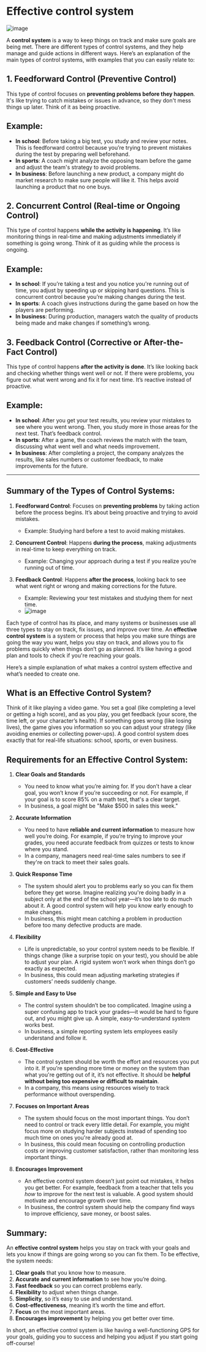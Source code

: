 # Effective control system
![image](https://github.com/user-attachments/assets/d6a87891-7d16-4bd0-ae77-ab43c938cf94)


A **control system** is a way to keep things on track and make sure goals are being met. There are different types of control systems, and they help manage and guide actions in different ways. Here’s an explanation of the main types of control systems, with examples that you can easily relate to:

## 1. **Feedforward Control (Preventive Control)**
This type of control focuses on **preventing problems before they happen**. It's like trying to catch mistakes or issues in advance, so they don't mess things up later. Think of it as being proactive.

## Example:
- **In school**: Before taking a big test, you study and review your notes. This is feedforward control because you’re trying to prevent mistakes during the test by preparing well beforehand.
- **In sports**: A coach might analyze the opposing team before the game and adjust the team's strategy to avoid problems.
- **In business**: Before launching a new product, a company might do market research to make sure people will like it. This helps avoid launching a product that no one buys.

## 2. **Concurrent Control (Real-time or Ongoing Control)**
This type of control happens **while the activity is happening**. It’s like monitoring things in real-time and making adjustments immediately if something is going wrong. Think of it as guiding while the process is ongoing.

## Example:
- **In school**: If you’re taking a test and you notice you're running out of time, you adjust by speeding up or skipping hard questions. This is concurrent control because you’re making changes during the test.
- **In sports**: A coach gives instructions during the game based on how the players are performing.
- **In business**: During production, managers watch the quality of products being made and make changes if something’s wrong.

## 3. **Feedback Control (Corrective or After-the-Fact Control)**
This type of control happens **after the activity is done**. It’s like looking back and checking whether things went well or not. If there were problems, you figure out what went wrong and fix it for next time. It’s reactive instead of proactive.

## Example:
- **In school**: After you get your test results, you review your mistakes to see where you went wrong. Then, you study more in those areas for the next test. That’s feedback control.
- **In sports**: After a game, the coach reviews the match with the team, discussing what went well and what needs improvement.
- **In business**: After completing a project, the company analyzes the results, like sales numbers or customer feedback, to make improvements for the future.

---

## Summary of the Types of Control Systems:

1. **Feedforward Control**: Focuses on **preventing problems** by taking action before the process begins. It’s about being proactive and trying to avoid mistakes.
   - Example: Studying hard before a test to avoid making mistakes.
  
2. **Concurrent Control**: Happens **during the process**, making adjustments in real-time to keep everything on track.
   - Example: Changing your approach during a test if you realize you’re running out of time.

3. **Feedback Control**: Happens **after the process**, looking back to see what went right or wrong and making corrections for the future.
   - Example: Reviewing your test mistakes and studying them for next time.
   - ![image](https://github.com/user-attachments/assets/3ce62287-9b81-4c02-9fe8-bcff4929e493)


Each type of control has its place, and many systems or businesses use all three types to stay on track, fix issues, and improve over time.
An **effective control system** is a system or process that helps you make sure things are going the way you want, helps you stay on track, and allows you to fix problems quickly when things don’t go as planned. It’s like having a good plan and tools to check if you're reaching your goals.

Here’s a simple explanation of what makes a control system effective and what’s needed to create one.

## What is an **Effective Control System**?
Think of it like playing a video game. You set a goal (like completing a level or getting a high score), and as you play, you get feedback (your score, the time left, or your character’s health). If something goes wrong (like losing lives), the game gives you information so you can adjust your strategy (like avoiding enemies or collecting power-ups). A good control system does exactly that for real-life situations: school, sports, or even business.

## Requirements for an **Effective Control System**:

1. **Clear Goals and Standards**
   - You need to know what you’re aiming for. If you don’t have a clear goal, you won’t know if you’re succeeding or not. For example, if your goal is to score 85% on a math test, that's a clear target.
   - In business, a goal might be "Make $500 in sales this week."

2. **Accurate Information**
   - You need to have **reliable and current information** to measure how well you’re doing. For example, if you’re trying to improve your grades, you need accurate feedback from quizzes or tests to know where you stand.
   - In a company, managers need real-time sales numbers to see if they're on track to meet their sales goals.

3. **Quick Response Time**
   - The system should alert you to problems early so you can fix them before they get worse. Imagine realizing you're doing badly in a subject only at the end of the school year—it’s too late to do much about it. A good control system will help you know early enough to make changes.
   - In business, this might mean catching a problem in production before too many defective products are made.

4. **Flexibility**
   - Life is unpredictable, so your control system needs to be flexible. If things change (like a surprise topic on your test), you should be able to adjust your plan. A rigid system won’t work when things don’t go exactly as expected.
   - In business, this could mean adjusting marketing strategies if customers’ needs suddenly change.

5. **Simple and Easy to Use**
   - The control system shouldn’t be too complicated. Imagine using a super confusing app to track your grades—it would be hard to figure out, and you might give up. A simple, easy-to-understand system works best.
   - In business, a simple reporting system lets employees easily understand and follow it.

6. **Cost-Effective**
   - The control system should be worth the effort and resources you put into it. If you’re spending more time or money on the system than what you're getting out of it, it’s not effective. It should be **helpful without being too expensive or difficult to maintain**.
   - In a company, this means using resources wisely to track performance without overspending.

7. **Focuses on Important Areas**
   - The system should focus on the most important things. You don’t need to control or track every little detail. For example, you might focus more on studying harder subjects instead of spending too much time on ones you're already good at.
   - In business, this could mean focusing on controlling production costs or improving customer satisfaction, rather than monitoring less important things.

8. **Encourages Improvement**
   - An effective control system doesn’t just point out mistakes, it helps you get better. For example, feedback from a teacher that tells you *how* to improve for the next test is valuable. A good system should motivate and encourage growth over time.
   - In business, the control system should help the company find ways to improve efficiency, save money, or boost sales.

## Summary:
An **effective control system** helps you stay on track with your goals and lets you know if things are going wrong so you can fix them. To be effective, the system needs:
1. **Clear goals** that you know how to measure.
2. **Accurate and current information** to see how you’re doing.
3. **Fast feedback** so you can correct problems early.
4. **Flexibility** to adjust when things change.
5. **Simplicity**, so it’s easy to use and understand.
6. **Cost-effectiveness**, meaning it’s worth the time and effort.
7. **Focus** on the most important areas.
8. **Encourages improvement** by helping you get better over time.

In short, an effective control system is like having a well-functioning GPS for your goals, guiding you to success and helping you adjust if you start going off-course!
